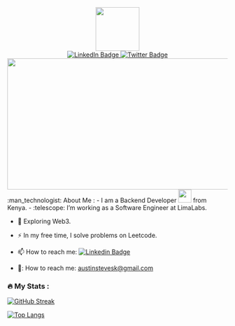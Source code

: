 <div id="header" align="center">
  <img src="https://media.giphy.com/media/M9gbBd9nbDrOTu1Mqx/giphy.gif" width="100"/>
</div>

<div id="badges" align="center">
  <a href="https://www.linkedin.com/in/stephen-karanja-2a0969158/">
    <img src="https://img.shields.io/badge/LinkedIn-blue?style=for-the-badge&logo=linkedin&logoColor=white" alt="LinkedIn Badge"/>
  </a>
  <a href="https://twitter.com/austinstevesk">
    <img src="https://img.shields.io/badge/Twitter-blue?style=for-the-badge&logo=twitter&logoColor=white" alt="Twitter Badge"/>
  </a>
</div>
<div id="profile-views" align="center">
<img src="https://komarev.com/ghpvc/?username=Austinstevesk&style=flat-square&color=blue" alt=""/>
  </div>
<div align="center">
  <img src="https://media.giphy.com/media/dWesBcTLavkZuG35MI/giphy.gif" width="600" height="300"/>
</div>
:man_technologist: About Me :  
- I am a Backend Developer <img src="https://media.giphy.com/media/WUlplcMpOCEmTGBtBW/giphy.gif" width="30"> from Kenya.
- :telescope: I’m working as a Software Engineer at LimaLabs.

- :seedling: Exploring Web3.

- :zap: In my free time, I solve problems on Leetcode.

- :mailbox: How to reach me: [![Linkedin Badge](https://img.shields.io/badge/-kakbar-blue?style=flat&logo=Linkedin&logoColor=white)](https://www.linkedin.com/in/stephen-karanja-2a0969158)
- 📧: How to reach me: [austinstevesk@gmail.com](https://austinstevesk@gmail.com)

### :fire: My Stats :
[![GitHub Streak](http://github-readme-streak-stats.herokuapp.com?user=Austinstevesk&theme=dark&background=000000)](https://git.io/streak-stats)

[![Top Langs](https://github-readme-stats.vercel.app/api/top-langs/?username=Austinstevesk&layout=compact&theme=vision-friendly-dark)](https://github.com/anuraghazra/github-readme-stats)


